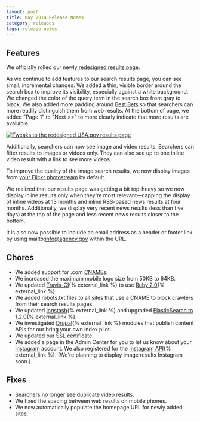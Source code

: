 ```yaml
---
layout: post
title: May 2014 Release Notes
category: releases
tags: release-notes
---
```


## Features

We officially rolled our newly [redesigned results page](http://localhost:4000/blog/serp-redesign.html).

As we continue to add features to our search results page, you can see small, incremental changes. We added a thin, visible border around the search box to improve its visibility, especially against a white background. We changed the color of the query term in the search box from gray to black. We also added more padding around [Best Bets](/manual/best-bets-text.html) so that searchers can more readily distinguish them from web results. At the bottom of page, we added "Page 1" to "Next >>" to more clearly indicate that more results are available.

[![Tweaks to the redesigned USA.gov results page](http://f22818b4dfc10241d8a3-f1564c64756a8cfee25b6b19953b1d23.r31.cf2.rackcdn.com/release-05-2014-usa-huricane.png "Tweaks to the redesigned USA.gov results page")](http://search.usa.gov/search?affiliate=usagov&query=huricane)

Additionally, searchers can now see image and video results. Searchers can filter results to images or videos only. They can also see up to one inline video result with a link to see more videos. 

To improve the quality of the image search results, we now display images from [your Flickr photostream](/manual/flickr.html) by default.

We realized that our results page was getting a bit top-heavy so we now display inline results only when they're most relevant&mdash;capping the display of inline videos at 13 months and inline RSS-based news results at four months. Additionally, we display very recent news results (less than five days) at the top of the page and less recent news results closer to the bottom.

It is also now possible to include an email address as a header or footer link by using mailto:info@agency.gov within the URL. 

## Chores

* We added support for .com [CNAMEs](http://search.digitalgov.gov/manual/cname.html).
* We increased the maximum mobile logo size from 50KB to 64KB.
* We updated [Travis-CI](https://travis-ci.org/){% external_link %} to use [Ruby 2.0](https://www.ruby-lang.org/en/downloads/){% external_link %}.
* We added robots.txt files to all sites that use a CNAME to block crawlers from their search results pages.
* We updated [logstash](http://logstash.net/){% external_link %} and upgraded [ElasticSearch to 1.2.0](http://www.elasticsearch.org/downloads/1-2-0/){% external_link %}.
* We investigated [Drupal](http://www.drupal.org){% external_link %} modules that publish content APIs for our bring your own index pilot.
* We updated our SSL certificate.
* We added a page in the Admin Center for you to let us know about your [Instagram](/manual/instagram.html) account. We also registered for the [Instagram API](http://instagram.com/developer/){% external_link %}. (We're planning to display image results Instagram soon.) 


## Fixes

* Searchers no longer see duplicate video results.
* We fixed the spacing between web results on mobile phones.
* We now automatically populate the homepage URL for newly added sites.